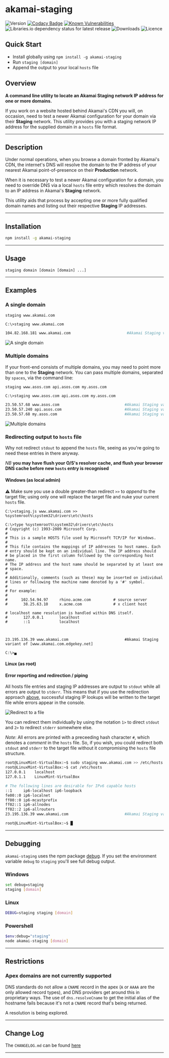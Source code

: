 # akamai-staging

![Version](https://img.shields.io/npm/v/akamai-staging.svg?style=plastic)
[![Codacy Badge](https://api.codacy.com/project/badge/Grade/77426eb3f96e4e8d9cc4048e4b13bc1e)](https://www.codacy.com?utm_source=bitbucket.org&amp;utm_medium=referral&amp;utm_content=MarkSMurphy/staging&amp;utm_campaign=Badge_Grade)
[![Known Vulnerabilities](https://snyk.io/test/npm/akamai-staging/badge.svg)](https://snyk.io/test/npm/akamai-staging)
![Libraries.io dependency status for latest release](https://img.shields.io/librariesio/release/npm/akamai-staging.svg?style=plastic)
![Downloads](https://img.shields.io/npm/dm/akamai-staging.svg?style=plastic)
![Licence](https://img.shields.io/npm/l/akamai-staging.svg?style=plastic)

## Quick Start

- Install globally using `npm install -g akamai-staging`
- Run `staging [domain]`
- Append the output to your local `hosts` file

## Overview

**A command line utility to locate an Akamai Staging network IP address for one or more domains.**

If you work on a website hosted behind Akamai's CDN you will, on occasion, need to test a newer Akamai configuration for your domain via their **Staging** network.  This utility provides you with a staging network IP address for the supplied domain in a `hosts` file format.

---

## Description

Under normal operations, when you browse a domain fronted by Akamai's CDN, the internet's DNS will resolve the domain to the IP address of your nearest Akamai point-of-presence on their **Production** network.

When it is necessary to test a newer Akamai configuration for a domain, you need to override DNS via a local `hosts` file entry which resolves the domain to an IP address in Akamai's **Staging** network.

This utility aids that process by accepting one or more fully qualified domain names and listing out their respective **Staging** IP addresses.

---

## Installation

```bash
npm install -g akamai-staging
```

---

## Usage

`staging domain [domain [domain] ...]`

---

## Examples

### A single domain

`staging www.akamai.com`

```bash
C:\>staging www.akamai.com

104.82.168.181 www.akamai.com                         #Akamai Staging variant of [www.akamai.com.edgekey.net]

```

![A single domain](https://marksmurphy.github.io/img/akamai-staging.single-domain.gif)

### Multiple domains

If your front-end consists of multiple domains, you may need to point more than one to the **Staging** network.  You can pass multiple domains, separated by `spaces`, via the command line:

`staging www.asos.com api.asos.com my.asos.com`

```bash
C:\>staging www.asos.com api.asos.com my.asos.com

23.50.57.68 www.asos.com                             #Akamai Staging variant of [snir.www.asos.com.v4.edgekey.net]
23.50.57.240 api.asos.com                            #Akamai Staging variant of [snir.asos.com.v4.edgekey.net]
23.50.57.68 my.asos.com                              #Akamai Staging variant of [snir.www.asos.com.v4.edgekey.net]

```

![Multiple domains](https://marksmurphy.github.io/img/akamai-staging.multiple-domains.gif)

### Redirecting output to `hosts` file

Why not redirect `stdout` to append the `hosts` file, seeing as you're going to need these entries in there anyway.

*NB* **you may have flush your O/S's resolver cache, and flush your browser DNS cache before new `hosts` entry is recognised**

#### Windows (as local admin)

⚠ Make sure you use a double greater-than redirect `>>` to *append* to the target file; using only one will replace the target file and nuke your current `hosts` file.

```text
C:\>staging.js www.akamai.com >> %systemroot%\system32\drivers\etc\hosts

C:\>type %systemroot%\system32\drivers\etc\hosts
# Copyright (c) 1993-2009 Microsoft Corp.
#
# This is a sample HOSTS file used by Microsoft TCP/IP for Windows.
#
# This file contains the mappings of IP addresses to host names. Each
# entry should be kept on an individual line. The IP address should
# be placed in the first column followed by the corresponding host name.
# The IP address and the host name should be separated by at least one
# space.
#
# Additionally, comments (such as these) may be inserted on individual
# lines or following the machine name denoted by a '#' symbol.
#
# For example:
#
#      102.54.94.97     rhino.acme.com          # source server
#       38.25.63.10     x.acme.com              # x client host

# localhost name resolution is handled within DNS itself.
#       127.0.0.1       localhost
#       ::1             localhost



23.195.136.39 www.akamai.com                         #Akamai Staging variant of [www.akamai.com.edgekey.net]

C:\>▄
```

#### Linux (as root)

#### Error reporting and redirection / piping

All hosts file entries and staging IP addresses are output to `stdout` while all errors are output to `stderr`.
This means that if you use the redirection approach [above](#redirecting-output-to-hosts-file), successful staging IP lookups will be written to the target file while errors appear in the console.

![Redirect to a file](https://marksmurphy.github.io/img/akamai-staging.redirect-to-file.gif)

You can redirect them individually by using the notation `1>` to direct `stdout` and `2>` to redirect `stderr` somewhere else.

*Note*: All errors are printed with a preceeding hash character `#`, which denotes a *comment* in the `hosts` file. So, if you wish, you could redirect both `stdout` and `stderr` to the target file without it compromising the `hosts` file structure.

```bash
root@LinuxMint-VirtualBox:~$ sudo staging www.akamai.com >> /etc/hosts
root@LinuxMint-VirtualBox:~$ cat /etc/hosts
127.0.0.1    localhost
127.0.1.1    LinuxMint-VirtualBox

# The following lines are desirable for IPv6 capable hosts
::1     ip6-localhost ip6-loopback
fe00::0 ip6-localnet
ff00::0 ip6-mcastprefix
ff02::1 ip6-allnodes
ff02::2 ip6-allrouters
23.195.136.39 www.akamai.com                         #Akamai Staging variant of [www.akamai.com.edgekey.net]

root@LinuxMint-VirtualBox:~$ █
```

---

## Debugging

`akamai-staging` uses the npm package [debug](https://www.npmjs.com/package/debug "www.npmjs.com").  If you set the environment variable `debug` to `staging` you'll see full debug output.

### Windows

```bash
set debug=staging
staging [domain]
```

### Linux

```bash
DEBUG=staging staging [domain]
```

### Powershell

```bash
$env:debug="staging"
node akamai-staging [domain]
```

---

## Restrictions

### Apex domains are not currently supported

DNS standards do not allow a `CNAME` record in the apex (`A` or `AAAA` are the only allowed record types), and DNS providers get around this in proprietary ways.  The use of `dns.resolveCname` to get the initial alias of the hostname fails because it's not a `CNAME` record that's being returned.

A resolution is being explored.

---

## Change Log

The `CHANGELOG.md` can be found [here](./CHANGELOG.md)

---
